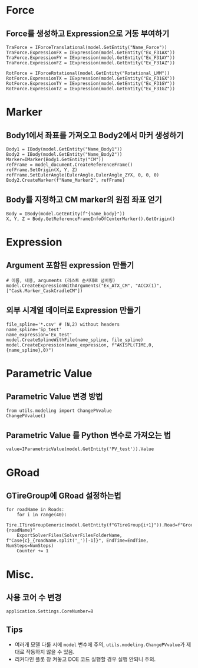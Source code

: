 # Force

## Force를 생성하고 Expression으로 거동 부여하기

```
TraForce = IForceTranslational(model.GetEntity("Name_Force"))
TraForce.ExpressionFX = IExpression(model.GetEntity("Ex_F31AX"))
TraForce.ExpressionFY = IExpression(model.GetEntity("Ex_F31AY"))
TraForce.ExpressionFZ = IExpression(model.GetEntity("Ex_F31AZ"))

RotForce = IForceRotational(model.GetEntity("Rotational_LMM"))
RotForce.ExpressionTX = IExpression(model.GetEntity("Ex_F31GX"))
RotForce.ExpressionTY = IExpression(model.GetEntity("Ex_F31GY"))
RotForce.ExpressionTZ = IExpression(model.GetEntity("Ex_F31GZ"))
```

# Marker

## Body1에서 좌표를 가져오고 Body2에서 마커 생성하기

```
Body1 = IBody(model.GetEntity("Name_Body1"))
Body2 = IBody(model.GetEntity("Name_Body2"))
Marker=IMarker(Body1.GetEntity("CM"))
refFrame = model_document.CreateReferenceFrame()
refFrame.SetOrigin(X, Y, Z)
refFrame.SetEulerAngle(EulerAngle.EulerAngle_ZYX, 0, 0, 0)
Body2.CreateMarker(f"Name_Marker2", refFrame)
```

## Body를 지정하고 CM marker의 원점 좌표 얻기

```
Body = IBody(model.GetEntity(f"{name_body}"))
X, Y, Z = Body.GetReferenceFrameInfoOfCenterMarker().GetOrigin()
```

# Expression

## Argument 포함된 expression 만들기

```
# 이름, 내용, arguments (리스트 순서대로 넘버링)
model.CreateExpressionWithArguments("Ex_ATX_CM", "ACCX(1)", ["Cask.Marker_CaskCradleCM"])
```

## 외부 시계열 데이터로 Expression 만들기

```
file_spline='*.csv' # (N,2) without headers
name_spline='Sp_test'
name_expression='Ex_test'
model.CreateSplineWithFile(name_spline, file_spline)
model.CreateExpression(name_expression, f"AKISPL(TIME,0,{name_spline},0)")
```

# Parametric Value

## Parametric Value 변경 방법

```
from utils.modeling import ChangePVvalue
ChangePVvalue()
```

## Parametric Value 를 Python 변수로 가져오는 법

```
value=IParametricValue(model.GetEntity('PV_test')).Value
```

# GRoad

## GTireGroup에 GRoad 설정하는법

```
for roadName in Roads:
    for i in range(40):
        Tire.ITireGroupGeneric(model.GetEntity(f"GTireGroup{i+1}")).Road=f"Ground.{roadName}"
    ExportSolverFiles(SolverFilesFolderName, f"Case{c}_{roadName.split('_')[-1]}", EndTime=EndTime, NumSteps=NumSteps)
    Counter += 1
```

# Misc.

## 사용 코어 수 변경

```
application.Settings.CoreNumber=8
```

## Tips

- 여러개 모델 다룰 시에 `model` 변수에 주의, `utils.modeling.ChangePVvalue`가 제대로 작동하지 않을 수 있음.
- 리커다인 플롯 창 켜놓고 DOE 코드 실행할 경우 실행 안되니 주의.
